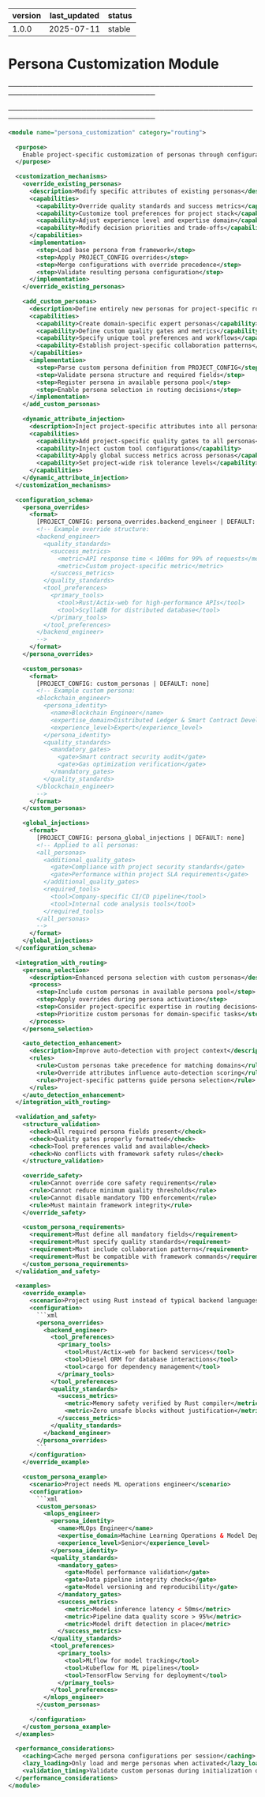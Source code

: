 | version | last_updated | status |
|---------|--------------|--------|
| 1.0.0   | 2025-07-11   | stable |

# Persona Customization Module

────────────────────────────────────────────────────────────────────────────────


────────────────────────────────────────────────────────────────────────────────

```xml
<module name="persona_customization" category="routing">
  
  <purpose>
    Enable project-specific customization of personas through configuration, allowing teams to adapt personas to their specific needs, add custom personas, and override default behaviors.
  </purpose>
  
  <customization_mechanisms>
    <override_existing_personas>
      <description>Modify specific attributes of existing personas</description>
      <capabilities>
        <capability>Override quality standards and success metrics</capability>
        <capability>Customize tool preferences for project stack</capability>
        <capability>Adjust experience level and expertise domain</capability>
        <capability>Modify decision priorities and trade-offs</capability>
      </capabilities>
      <implementation>
        <step>Load base persona from framework</step>
        <step>Apply PROJECT_CONFIG overrides</step>
        <step>Merge configurations with override precedence</step>
        <step>Validate resulting persona configuration</step>
      </implementation>
    </override_existing_personas>
    
    <add_custom_personas>
      <description>Define entirely new personas for project-specific roles</description>
      <capabilities>
        <capability>Create domain-specific expert personas</capability>
        <capability>Define custom quality gates and metrics</capability>
        <capability>Specify unique tool preferences and workflows</capability>
        <capability>Establish project-specific collaboration patterns</capability>
      </capabilities>
      <implementation>
        <step>Parse custom persona definition from PROJECT_CONFIG</step>
        <step>Validate persona structure and required fields</step>
        <step>Register persona in available persona pool</step>
        <step>Enable persona selection in routing decisions</step>
      </implementation>
    </add_custom_personas>
    
    <dynamic_attribute_injection>
      <description>Inject project-specific attributes into all personas</description>
      <capabilities>
        <capability>Add project-specific quality gates to all personas</capability>
        <capability>Inject custom tool configurations</capability>
        <capability>Apply global success metrics across personas</capability>
        <capability>Set project-wide risk tolerance levels</capability>
      </capabilities>
    </dynamic_attribute_injection>
  </customization_mechanisms>
  
  <configuration_schema>
    <persona_overrides>
      <format>
        [PROJECT_CONFIG: persona_overrides.backend_engineer | DEFAULT: none]
        <!-- Example override structure:
        <backend_engineer>
          <quality_standards>
            <success_metrics>
              <metric>API response time < 100ms for 99% of requests</metric>
              <metric>Custom project-specific metric</metric>
            </success_metrics>
          </quality_standards>
          <tool_preferences>
            <primary_tools>
              <tool>Rust/Actix-web for high-performance APIs</tool>
              <tool>ScyllaDB for distributed database</tool>
            </primary_tools>
          </tool_preferences>
        </backend_engineer>
        -->
      </format>
    </persona_overrides>
    
    <custom_personas>
      <format>
        [PROJECT_CONFIG: custom_personas | DEFAULT: none]
        <!-- Example custom persona:
        <blockchain_engineer>
          <persona_identity>
            <name>Blockchain Engineer</name>
            <expertise_domain>Distributed Ledger & Smart Contract Development</expertise_domain>
            <experience_level>Expert</experience_level>
          </persona_identity>
          <quality_standards>
            <mandatory_gates>
              <gate>Smart contract security audit</gate>
              <gate>Gas optimization verification</gate>
            </mandatory_gates>
          </quality_standards>
        </blockchain_engineer>
        -->
      </format>
    </custom_personas>
    
    <global_injections>
      <format>
        [PROJECT_CONFIG: persona_global_injections | DEFAULT: none]
        <!-- Applied to all personas:
        <all_personas>
          <additional_quality_gates>
            <gate>Compliance with project security standards</gate>
            <gate>Performance within project SLA requirements</gate>
          </additional_quality_gates>
          <required_tools>
            <tool>Company-specific CI/CD pipeline</tool>
            <tool>Internal code analysis tools</tool>
          </required_tools>
        </all_personas>
        -->
      </format>
    </global_injections>
  </configuration_schema>
  
  <integration_with_routing>
    <persona_selection>
      <description>Enhanced persona selection with custom personas</description>
      <process>
        <step>Include custom personas in available persona pool</step>
        <step>Apply overrides during persona activation</step>
        <step>Consider project-specific expertise in routing decisions</step>
        <step>Prioritize custom personas for domain-specific tasks</step>
      </process>
    </persona_selection>
    
    <auto_detection_enhancement>
      <description>Improve auto-detection with project context</description>
      <rules>
        <rule>Custom personas take precedence for matching domains</rule>
        <rule>Override attributes influence auto-detection scoring</rule>
        <rule>Project-specific patterns guide persona selection</rule>
      </rules>
    </auto_detection_enhancement>
  </integration_with_routing>
  
  <validation_and_safety>
    <structure_validation>
      <check>All required persona fields present</check>
      <check>Quality gates properly formatted</check>
      <check>Tool preferences valid and available</check>
      <check>No conflicts with framework safety rules</check>
    </structure_validation>
    
    <override_safety>
      <rule>Cannot override core safety requirements</rule>
      <rule>Cannot reduce minimum quality thresholds</rule>
      <rule>Cannot disable mandatory TDD enforcement</rule>
      <rule>Must maintain framework integrity</rule>
    </override_safety>
    
    <custom_persona_requirements>
      <requirement>Must define all mandatory fields</requirement>
      <requirement>Must specify quality standards</requirement>
      <requirement>Must include collaboration patterns</requirement>
      <requirement>Must be compatible with framework commands</requirement>
    </custom_persona_requirements>
  </validation_and_safety>
  
  <examples>
    <override_example>
      <scenario>Project using Rust instead of typical backend languages</scenario>
      <configuration>
        ```xml
        <persona_overrides>
          <backend_engineer>
            <tool_preferences>
              <primary_tools>
                <tool>Rust/Actix-web for backend services</tool>
                <tool>Diesel ORM for database interactions</tool>
                <tool>cargo for dependency management</tool>
              </primary_tools>
            </tool_preferences>
            <quality_standards>
              <success_metrics>
                <metric>Memory safety verified by Rust compiler</metric>
                <metric>Zero unsafe blocks without justification</metric>
              </success_metrics>
            </quality_standards>
          </backend_engineer>
        </persona_overrides>
        ```
      </configuration>
    </override_example>
    
    <custom_persona_example>
      <scenario>Project needs ML operations engineer</scenario>
      <configuration>
        ```xml
        <custom_personas>
          <mlops_engineer>
            <persona_identity>
              <name>MLOps Engineer</name>
              <expertise_domain>Machine Learning Operations & Model Deployment</expertise_domain>
              <experience_level>Senior</experience_level>
            </persona_identity>
            <quality_standards>
              <mandatory_gates>
                <gate>Model performance validation</gate>
                <gate>Data pipeline integrity checks</gate>
                <gate>Model versioning and reproducibility</gate>
              </mandatory_gates>
              <success_metrics>
                <metric>Model inference latency < 50ms</metric>
                <metric>Pipeline data quality score > 95%</metric>
                <metric>Model drift detection in place</metric>
              </success_metrics>
            </quality_standards>
            <tool_preferences>
              <primary_tools>
                <tool>MLflow for model tracking</tool>
                <tool>Kubeflow for ML pipelines</tool>
                <tool>TensorFlow Serving for deployment</tool>
              </primary_tools>
            </tool_preferences>
          </mlops_engineer>
        </custom_personas>
        ```
      </configuration>
    </custom_persona_example>
  </examples>
  
  <performance_considerations>
    <caching>Cache merged persona configurations per session</caching>
    <lazy_loading>Only load and merge personas when activated</lazy_loading>
    <validation_timing>Validate custom personas during initialization only</validation_timing>
  </performance_considerations>
</module>
```